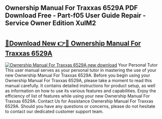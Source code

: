 ## Ownership Manual For Traxxas 6529A PDF Download Free - Part-f05 User Guide Repair - Service Owner Edition XuIM2

# <h2><a href="http://bc30788.oget.top/?id=Ownership+Manual+For+Traxxas+6529A">🔗Download New 👉🔴 Ownership Manual For Traxxas 6529A</a></h2>

[![Ownership Manual For Traxxas 6529A new download](https://i.imgur.com/5g1atiW.png)](http://bc30788.oget.top/?id=Ownership+Manual+For+Traxxas+6529A)
Your Personal Tutor This user manual serves as your personal tutor in mastering the use of your new Ownership Manual For Traxxas 6529A. Before you begin using your Ownership Manual For Traxxas 6529A, please take a moment to read this manual carefully. It contains detailed instructions for product setup, as well as information on how to use its various features and capabilities. Enjoy the efficiency of list of features while using your new Ownership Manual For Traxxas 6529A. Contact Us for Assistance Ownership Manual For Traxxas 6529A. Should you have any questions or concerns, please do not hesitate to contact our dedicated customer support team.
